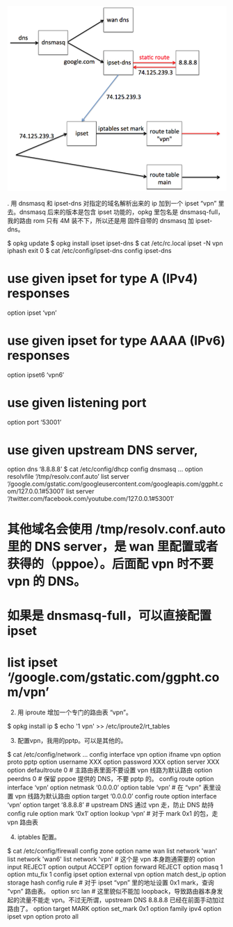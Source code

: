 ![](desc.png)

. 用 dnsmasq 和 ipset-dns 对指定的域名解析出来的 ip 加到一个 ipset “vpn” 里去。dnsmasq 后来的版本是包含 ipset 功能的，opkg 里包名是 dnsmasq-full，我的路由 rom 只有 4M 装不下，所以还是用 固件自带的 dnsmasq 加 ipset-dns。

$ opkg update
$ opkg install ipset ipset-dns
$ cat /etc/rc.local
ipset -N vpn iphash
exit 0
$ cat /etc/config/ipset-dns
config ipset-dns
# use given ipset for type A (IPv4) responses
option ipset ‘vpn’
# use given ipset for type AAAA (IPv6) responses
option ipset6 ‘vpn6′
# use given listening port
option port ‘53001’
# use given upstream DNS server,
option dns ‘8.8.8.8’
$ cat /etc/config/dhcp
config dnsmasq
…
option resolvfile ‘/tmp/resolv.conf.auto’
list server ‘/google.com/gstatic.com/googleusercontent.com/googleapis.com/ggpht.com/127.0.0.1#53001′
list server ‘/twitter.com/facebook.com/youtube.com/127.0.0.1#53001′
# 其他域名会使用 /tmp/resolv.conf.auto 里的 DNS server，是 wan 里配置或者获得的（pppoe）。后面配 vpn 时不要 vpn 的 DNS。
# 如果是 dnsmasq-full，可以直接配置 ipset
# list ipset ‘/google.com/gstatic.com/ggpht.com/vpn’
 
2. 用 iproute 增加一个专门的路由表 “vpn”。

$ opkg install ip
$ echo '1 vpn' >> /etc/iproute2/rt_tables
 
3. 配置vpn，我用的pptp。可以是其他的。

$ cat /etc/config/network
...
config interface vpn
option ifname vpn
option proto pptp
option username XXX
option password XXX
option server XXX
option defaultroute 0 # 主路由表里面不要设置 vpn 线路为默认路由
option peerdns 0 # 保留 pppoe 提供的 DNS，不要 pptp 的。
config route
option interface ‘vpn’
option netmask ‘0.0.0.0’
option table ‘vpn’ # 在 “vpn” 表里设置 vpn 线路为默认路由
option target ‘0.0.0.0’
config route
option interface ‘vpn’
option target ‘8.8.8.8’ # upstream DNS 通过 vpn 走，防止 DNS 劫持
config rule
option mark ‘0x1′
option lookup ‘vpn’ # 对于 mark 0x1 的包，走 vpn 路由表
 
4. iptables 配置。

$ cat /etc/config/firewall
config zone
option name wan
list network 'wan'
list network 'wan6'
list network 'vpn' # 这个是 vpn 本身跑通需要的
option input REJECT
option output ACCEPT
option forward REJECT
option masq 1
option mtu_fix 1
config ipset
option external vpn
option match dest_ip
option storage hash
config rule # 对于 ipset “vpn” 里的地址设置 0x1 mark，查询 “vpn” 路由表。
option src lan # 这里貌似不能加 loopback，导致路由器本身发起的流量不能走 vpn。不过无所谓，upstream DNS 8.8.8.8 已经在前面手动加过路由了。
option target MARK
option set_mark 0x1
option family ipv4
option ipset vpn
option proto all

